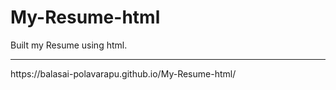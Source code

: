 # My-Resume-html
Built my Resume using html.
<hr>
https://balasai-polavarapu.github.io/My-Resume-html/
